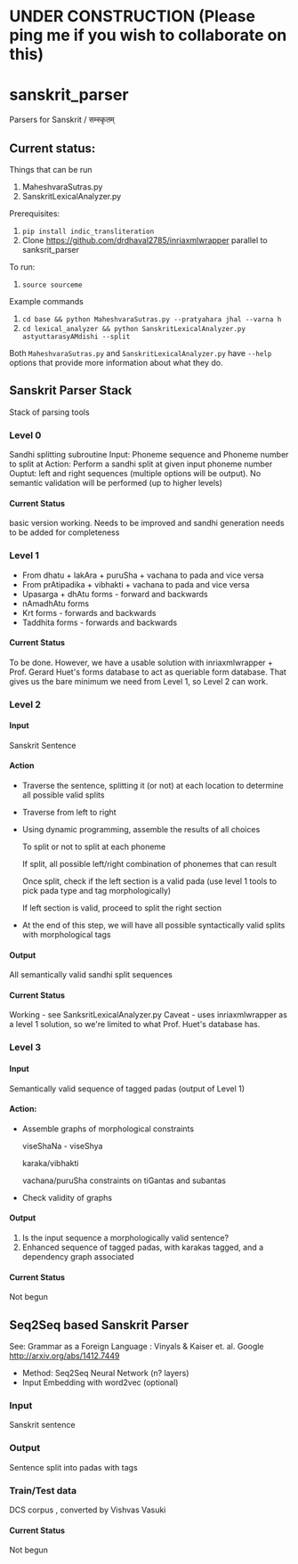 # UNDER CONSTRUCTION (Please ping me if you wish to collaborate on this)
# sanskrit_parser
Parsers for Sanskrit / सम्स्कृतम् 

## Current status: 
Things that can be run
  1. MaheshvaraSutras.py
  2. SanskritLexicalAnalyzer.py
  
Prerequisites:
  1. `pip install indic_transliteration`
  2. Clone https://github.com/drdhaval2785/inriaxmlwrapper parallel to sanksrit_parser
  
To run:
  1. `source sourceme`
  
Example commands
  1. `cd base && python MaheshvaraSutras.py --pratyahara jhal --varna h`
  2. `cd lexical_analyzer && python SanskritLexicalAnalyzer.py astyuttarasyAMdishi --split`
  
Both `MaheshvaraSutras.py` and `SanskritLexicalAnalyzer.py` have `--help` options that provide more information about what they do. 

## Sanskrit Parser Stack

Stack of parsing tools

### Level 0
Sandhi splitting subroutine 
       Input: Phoneme sequence and Phoneme number to split at 
       Action: Perform a sandhi split at given input phoneme number
       Ouptut:  left and right sequences (multiple options will be output). 
       No semantic validation will be performed (up to higher levels)
       
#### Current Status
basic version working. Needs to be improved and sandhi generation needs to be added for completeness

### Level 1
* From dhatu + lakAra + puruSha + vachana to pada and vice versa
* From prAtipadika + vibhakti + vachana to pada and vice versa
* Upasarga + dhAtu forms - forward and backwards
* nAmadhAtu forms
* Krt forms  - forwards and backwards
* Taddhita forms  - forwards and backwards

#### Current Status
To be done.
However, we have a usable solution with inriaxmlwrapper + Prof. Gerard Huet's forms database to act as queriable form database. That gives us the bare minimum we need from Level 1, so Level 2 can work.  

### Level 2

#### Input
Sanskrit Sentence
#### Action
*   Traverse the sentence, splitting it (or not) at each location to determine all possible valid splits
*   Traverse from left to right
*   Using dynamic programming, assemble the results of all choices
 
      To split or not to split at each phoneme
      
      If split, all possible left/right combination of phonemes that can result
      
      Once split, check if the left section is a valid pada (use level 1 tools to pick pada type and tag morphologically) 
      
      If left section is valid, proceed to split the right section
* At the end of this step, we will have all possible syntactically valid splits with morphological tags 

#### Output
All semantically valid sandhi split sequences

#### Current Status
Working - see SanksritLexicalAnalyzer.py
Caveat - uses inriaxmlwrapper as a level 1 solution, so we're limited to what Prof. Huet's database has.

###    Level 3
#### Input
Semantically valid sequence of tagged padas (output of Level 1)
#### Action:
* Assemble graphs of morphological constraints 

    viseShaNa - viseShya

    karaka/vibhakti
    
    vachana/puruSha constraints on tiGantas and subantas
* Check validity of graphs
#### Output
1.  Is the input sequence a morphologically valid sentence?
1.  Enhanced sequence of tagged padas, with karakas tagged, and a dependency graph associated

#### Current Status
Not begun

## Seq2Seq based Sanskrit Parser

See: Grammar as a Foreign Language : Vinyals & Kaiser et. al. Google
http://arxiv.org/abs/1412.7449

* Method: Seq2Seq Neural Network (n? layers)
* Input Embedding with word2vec (optional)

### Input
Sanskrit sentence
### Output
Sentence split into padas with tags
### Train/Test data
DCS corpus , converted by Vishvas Vasuki

#### Current Status
Not begun

